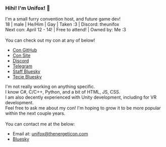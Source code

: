### Hihi! I'm Unifox! 👋

I'm a small furry convention host, and future game dev! \
18 | male | He/Him | Gay | Taken :3 | Discord: theunifox \
Next con: April 12 - 14! | Free to attend! | Owned by: Me :3 \
 \
You can check out my con at any of below!
 - [Con GitHub](https://github.com/The-Energetic-Convention)
 - [Con Site](https://thenergeticon.com)
 - [Discord](https://discord.gg/Rte9sbK76D)
 - [Telegram](https://t.me/thenergeticon)
 - [Staff Bluesky](https://bsky.app/profile/thenergeticon.com)
 - [Tecie Bluesky](https://bsky.app/profile/tecie.thenergeticon.com) 

I'm not really working on anything specific. \
I know C#, C/C++, Python, and a bit of HTML, JS, CSS. \
I am also decently experienced with Unity development, including for VR development. \
Feel free to ask me about my con! I'm hoping to grow it to be more popular within the next couple years. \
 \
You can contact me at the below:
 - Email at: unifox@thenergeticon.com
 - [Bluesky](https://bsky.app/profile/unifox.thenergeticon.com)
